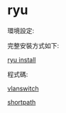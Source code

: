 # ryu
環境設定:

完整安裝方式如下:

[ryu install](https://github.com/s84175/sdn_study/blob/master/ryu/ryu%E7%9B%B8%E9%97%9C%E8%B3%87%E6%96%99/ryu_install.md)

程式碼:

[vlanswitch](https://github.com/s84175/sdn_study/tree/master/ryu/vlan)

[shortpath](https://github.com/s84175/sdn_study/tree/master/ryu/shortpath)
